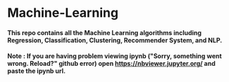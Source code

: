 # Machine-Learning
#### This repo contains all the Machine Learning algorithms including Regression, Classification, Clustering, Recommender System, and NLP. 

#### __Note__ : If you are having problem viewing ipynb ("Sorry, something went wrong. Reload?" github error)  open https://nbviewer.jupyter.org/ and paste the ipynb url.
